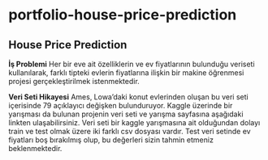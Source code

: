 # portfolio-house-price-prediction

## House Price Prediction

**İş Problemi**
Her bir eve ait özelliklerin ve ev fiyatlarının bulunduğu veriseti kullanılarak,
farklı tipteki evlerin fiyatlarına ilişkin bir makine öğrenmesi projesi
gerçekleştirilmek istenmektedir.

**Veri Seti Hikayesi**
Ames, Lowa’daki konut evlerinden oluşan bu veri seti içerisinde 79 açıklayıcı değişken bulunduruyor. Kaggle üzerinde bir yarışması
da bulunan projenin veri seti ve yarışma sayfasına aşağıdaki linkten ulaşabilirsiniz. Veri seti bir kaggle yarışmasına ait
olduğundan dolayı train ve test olmak üzere iki farklı csv dosyası vardır. Test veri setinde ev fiyatları boş bırakılmış olup, bu
değerleri sizin tahmin etmeniz beklenmektedir.

